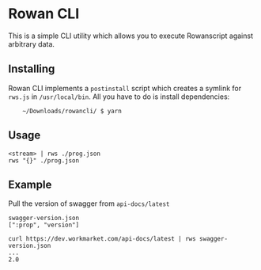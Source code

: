 # Rowan CLI

This is a simple CLI utility which allows you to execute Rowanscript against arbitrary data.

## Installing

Rowan CLI implements a `postinstall` script which creates a symlink for `rws.js` in `/usr/local/bin`. All you have to do is install dependencies:

```
    ~/Downloads/rowancli/ $ yarn
```
    
## Usage

    <stream> | rws ./prog.json
    rws "{}" ./prog.json

## Example

Pull the version of swagger from `api-docs/latest`

    swagger-version.json
    [":prop", "version"]

    curl https://dev.workmarket.com/api-docs/latest | rws swagger-version.json
    ... 
    2.0
